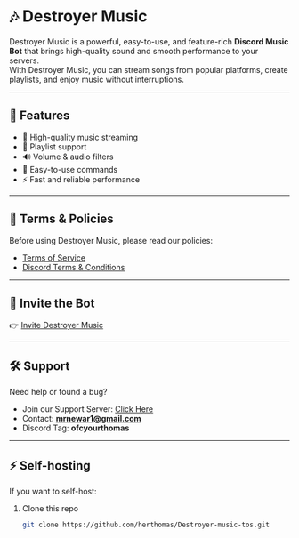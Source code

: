 # 🎶 Destroyer Music

Destroyer Music is a powerful, easy-to-use, and feature-rich **Discord Music Bot** that brings high-quality sound and smooth performance to your servers.  
With Destroyer Music, you can stream songs from popular platforms, create playlists, and enjoy music without interruptions.

---

## 🚀 Features
- 🎵 High-quality music streaming  
- 📀 Playlist support  
- 🔊 Volume & audio filters  
- 📌 Easy-to-use commands  
- ⚡ Fast and reliable performance  

---

## 📜 Terms & Policies
Before using Destroyer Music, please read our policies:
- [Terms of Service](Destroyer_Music_Terms_of_Service.pdf)
- [Discord Terms & Conditions](./Destroyer_Music_Discord_Terms_and_Conditions.pdf)  

---

## 🔗 Invite the Bot
👉 [Invite Destroyer Music](https://discord.com/oauth2/authorize?client_id=1343800646490394644)

---

## 🛠️ Support
Need help or found a bug?  
- Join our Support Server: [Click Here](https://discord.gg/Aty6avZWur)  
- Contact: **mrnewar1@gmail.com**  
- Discord Tag: **ofcyourthomas**

---

## ⚡ Self-hosting
If you want to self-host:
1. Clone this repo  
   ```bash
   git clone https://github.com/herthomas/Destroyer-music-tos.git
